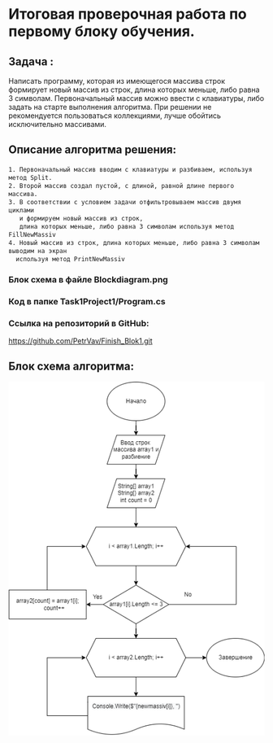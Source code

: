 # Итоговая проверочная работа по первому блоку обучения.
## Задача : 
Написать программу, 
которая из имеющегося массива строк формирует новый массив из строк, длина которых меньше, либо равна 3 символам. Первоначальный массив можно ввести с клавиатуры, либо задать на старте выполнения алгоритма. При решении не рекомендуется пользоваться коллекциями, лучше обойтись исключительно массивами.
## Описание алгоритма решения:
    1. Первоначальный массив вводим с клавиатуры и разбиваем, используя метод Split.
    2. Второй массив создал пустой, с длиной, равной длине первого массива.
    3. В соответствии с условием задачи отфильтровываем массив двумя циклами 
       и формируем новый массив из строк, 
       длина которых меньше, либо равна 3 символам используя метод FillNewMassiv
    4. Новый массив из строк, длина которых меньше, либо равна 3 символам выводим на экран
      используя метод PrintNewMassiv
### Блок схема в файле Blockdiagram.png
### Код в папке Task1Project1/Program.cs
### Ссылка на репозиторий в GitHub:
https://github.com/PetrVav/Finish_Blok1.git
## Блок схема алгоритма:
![Blockdiagram](Blockdiagram.png)